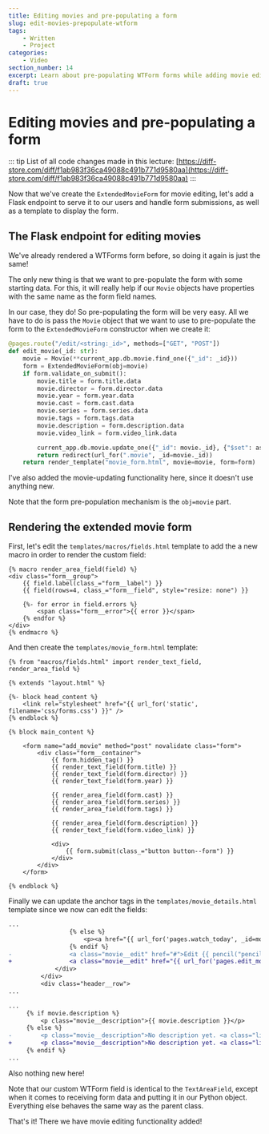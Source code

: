 ```yaml
---
title: Editing movies and pre-populating a form
slug: edit-movies-prepopulate-wtform
tags:
    - Written
    - Project
categories:
    - Video
section_number: 14
excerpt: Learn about pre-populating WTForm forms while adding movie editing functionality to our app.
draft: true
---
```



# Editing movies and pre-populating a form

::: tip
List of all code changes made in this lecture: [https://diff-store.com/diff/f1ab983f36ca49088c491b771d9580aa](https://diff-store.com/diff/f1ab983f36ca49088c491b771d9580aa)
:::

Now that we've create the `ExtendedMovieForm` for movie editing, let's add a Flask endpoint to serve it to our users and handle form submissions, as well as a template to display the form.

## The Flask endpoint for editing movies

We've already rendered a WTForms form before, so doing it again is just the same!

The only new thing is that we want to pre-populate the form with some starting data. For this, it will really help if our `Movie` objects have properties with the same name as the form field names.

In our case, they do! So pre-populating the form will be very easy. All we have to do is pass the `Movie` object that we want to use to pre-populate the form to the `ExtendedMovieForm` constructor when we create it:

```py
@pages.route("/edit/<string:_id>", methods=["GET", "POST"])
def edit_movie(_id: str):
    movie = Movie(**current_app.db.movie.find_one({"_id": _id}))
    form = ExtendedMovieForm(obj=movie)
    if form.validate_on_submit():
        movie.title = form.title.data
        movie.director = form.director.data
        movie.year = form.year.data
        movie.cast = form.cast.data
        movie.series = form.series.data
        movie.tags = form.tags.data
        movie.description = form.description.data
        movie.video_link = form.video_link.data

        current_app.db.movie.update_one({"_id": movie._id}, {"$set": asdict(movie)})
        return redirect(url_for(".movie", _id=movie._id))
    return render_template("movie_form.html", movie=movie, form=form)
```

I've also added the movie-updating functionality here, since it doesn't use anything new.

Note that the form pre-population mechanism is the `obj=movie` part.

## Rendering the extended movie form

First, let's edit the `templates/macros/fields.html` template to add the a new macro in order to render the custom field:

```jinja2
{% macro render_area_field(field) %}
<div class="form__group">
    {{ field.label(class_="form__label") }}
    {{ field(rows=4, class_="form__field", style="resize: none") }}

    {%- for error in field.errors %}
        <span class="form__error">{{ error }}</span>
    {% endfor %}
</div>
{% endmacro %}
```

And then create the `templates/movie_form.html` template:

```jinja2
{% from "macros/fields.html" import render_text_field, render_area_field %}

{% extends "layout.html" %}

{%- block head_content %}
    <link rel="stylesheet" href="{{ url_for('static', filename='css/forms.css') }}" />
{% endblock %}

{% block main_content %}

    <form name="add_movie" method="post" novalidate class="form">
        <div class="form__container">
            {{ form.hidden_tag() }}
            {{ render_text_field(form.title) }}
            {{ render_text_field(form.director) }}
            {{ render_text_field(form.year) }}

            {{ render_area_field(form.cast) }}
            {{ render_area_field(form.series) }}
            {{ render_area_field(form.tags) }}

            {{ render_area_field(form.description) }}
            {{ render_text_field(form.video_link) }}
    
            <div>
                {{ form.submit(class_="button button--form") }}
            </div>
        </div>
    </form>

{% endblock %}
```

Finally we can update the anchor tags in the `templates/movie_details.html` template since we now can edit the fields:

```diff
...
                 {% else %}
                     <p><a href="{{ url_for('pages.watch_today', _id=movie._id) }}" class="watched__link">Not watched yet</a></p>
                 {% endif %}
-                <a class="movie__edit" href="#">Edit {{ pencil("pencil") }}</a>
+                <a class="movie__edit" href="{{ url_for('pages.edit_movie', _id=movie._id) }}">Edit {{ pencil("pencil") }}</a>
             </div>
         </div>
         <div class="header__row">
...
```

```diff
...
     {% if movie.description %}
         <p class="movie__description">{{ movie.description }}</p>
     {% else %}
-        <p class="movie__description">No description yet. <a class="link" href="#">Add one?</a></p>
+        <p class="movie__description">No description yet. <a class="link" href="{{ url_for('pages.edit_movie', _id=movie._id) }}">Add one?</a></p>
     {% endif %}
...
```

Also nothing new here!

Note that our custom WTForm field is identical to the `TextAreaField`, except when it comes to receiving form data and putting it in our Python object. Everything else behaves the same way as the parent class.

That's it! There we have movie editing functionality added!

